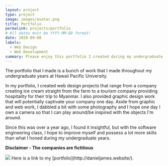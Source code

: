```yaml
---
layout: project
type: project
image: images/avatar.png
title: Portfolio
permalink: projects/portfolio
# All dates must be YYYY-MM-DD format!
date: 2020-09-08
labels:
  - Web Design
  - Web Development
summary: Please enjoy this portfolio I created during my undergraduate years.
---
```

The portfolio that I made is a bunch of work that I made throughout my undergraduate years at Hawaii Pacific University.

In my portfolio, I created web design projects that range from a company creating ice cream straight from the farm to a tourism company providing hospitality for their trip to Myanmar.  I also provided graphic design work that will potentially captivate your company one day.  Aside from graphic and web work, I dabbled a bit with some photography and I hope one day I own a camera so that I can play around/be inspired with the objects I'm around.

Since this was over a year ago, I found it insightful, but with the software engineering class, I hope to improve myself and possess a lot more skills than what I honed during my undergraduate years.

<b>Disclaimer - The companies are fictitious</b>

  <img class="ui image" src="../images/persia1.png">
  Here is a link to my [portfolio](http://danieljames.website/).



